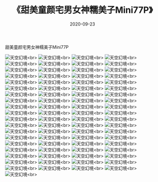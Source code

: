 ﻿---
layout: post
title: 《甜美童颜宅男女神糯美子Mini77P》
date: 2020-09-23
img: http://photo.orgx.cf/性感/2020/甜美童颜宅男女神糯美子Mini77P/000.jpg
tags: [美女,性感,泳衣]
---

甜美童颜宅男女神糯美子Mini77P



![天空幻境](http://photo.orgx.cf/性感/2020/甜美童颜宅男女神糯美子Mini77P/001.jpg''天空幻境'')<br>
![天空幻境](http://photo.orgx.cf/性感/2020/甜美童颜宅男女神糯美子Mini77P/002.jpg''天空幻境'')<br>
![天空幻境](http://photo.orgx.cf/性感/2020/甜美童颜宅男女神糯美子Mini77P/003.jpg''天空幻境'')<br>
![天空幻境](http://photo.orgx.cf/性感/2020/甜美童颜宅男女神糯美子Mini77P/004.jpg''天空幻境'')<br>
![天空幻境](http://photo.orgx.cf/性感/2020/甜美童颜宅男女神糯美子Mini77P/005.jpg''天空幻境'')<br>
![天空幻境](http://photo.orgx.cf/性感/2020/甜美童颜宅男女神糯美子Mini77P/006.jpg''天空幻境'')<br>
![天空幻境](http://photo.orgx.cf/性感/2020/甜美童颜宅男女神糯美子Mini77P/007.jpg''天空幻境'')<br>
![天空幻境](http://photo.orgx.cf/性感/2020/甜美童颜宅男女神糯美子Mini77P/008.jpg''天空幻境'')<br>
![天空幻境](http://photo.orgx.cf/性感/2020/甜美童颜宅男女神糯美子Mini77P/009.jpg''天空幻境'')<br>
![天空幻境](http://photo.orgx.cf/性感/2020/甜美童颜宅男女神糯美子Mini77P/010.jpg''天空幻境'')<br>
![天空幻境](http://photo.orgx.cf/性感/2020/甜美童颜宅男女神糯美子Mini77P/011.jpg''天空幻境'')<br>
![天空幻境](http://photo.orgx.cf/性感/2020/甜美童颜宅男女神糯美子Mini77P/012.jpg''天空幻境'')<br>
![天空幻境](http://photo.orgx.cf/性感/2020/甜美童颜宅男女神糯美子Mini77P/013.jpg''天空幻境'')<br>
![天空幻境](http://photo.orgx.cf/性感/2020/甜美童颜宅男女神糯美子Mini77P/014.jpg''天空幻境'')<br>
![天空幻境](http://photo.orgx.cf/性感/2020/甜美童颜宅男女神糯美子Mini77P/015.jpg''天空幻境'')<br>
![天空幻境](http://photo.orgx.cf/性感/2020/甜美童颜宅男女神糯美子Mini77P/016.jpg''天空幻境'')<br>
![天空幻境](http://photo.orgx.cf/性感/2020/甜美童颜宅男女神糯美子Mini77P/017.jpg''天空幻境'')<br>
![天空幻境](http://photo.orgx.cf/性感/2020/甜美童颜宅男女神糯美子Mini77P/018.jpg''天空幻境'')<br>
![天空幻境](http://photo.orgx.cf/性感/2020/甜美童颜宅男女神糯美子Mini77P/019.jpg''天空幻境'')<br>
![天空幻境](http://photo.orgx.cf/性感/2020/甜美童颜宅男女神糯美子Mini77P/020.jpg''天空幻境'')<br>
![天空幻境](http://photo.orgx.cf/性感/2020/甜美童颜宅男女神糯美子Mini77P/021.jpg''天空幻境'')<br>
![天空幻境](http://photo.orgx.cf/性感/2020/甜美童颜宅男女神糯美子Mini77P/022.jpg''天空幻境'')<br>
![天空幻境](http://photo.orgx.cf/性感/2020/甜美童颜宅男女神糯美子Mini77P/023.jpg''天空幻境'')<br>
![天空幻境](http://photo.orgx.cf/性感/2020/甜美童颜宅男女神糯美子Mini77P/024.jpg''天空幻境'')<br>
![天空幻境](http://photo.orgx.cf/性感/2020/甜美童颜宅男女神糯美子Mini77P/025.jpg''天空幻境'')<br>
![天空幻境](http://photo.orgx.cf/性感/2020/甜美童颜宅男女神糯美子Mini77P/026.jpg''天空幻境'')<br>
![天空幻境](http://photo.orgx.cf/性感/2020/甜美童颜宅男女神糯美子Mini77P/027.jpg''天空幻境'')<br>
![天空幻境](http://photo.orgx.cf/性感/2020/甜美童颜宅男女神糯美子Mini77P/028.jpg''天空幻境'')<br>
![天空幻境](http://photo.orgx.cf/性感/2020/甜美童颜宅男女神糯美子Mini77P/029.jpg''天空幻境'')<br>
![天空幻境](http://photo.orgx.cf/性感/2020/甜美童颜宅男女神糯美子Mini77P/030.jpg''天空幻境'')<br>
![天空幻境](http://photo.orgx.cf/性感/2020/甜美童颜宅男女神糯美子Mini77P/031.jpg''天空幻境'')<br>
![天空幻境](http://photo.orgx.cf/性感/2020/甜美童颜宅男女神糯美子Mini77P/032.jpg''天空幻境'')<br>
![天空幻境](http://photo.orgx.cf/性感/2020/甜美童颜宅男女神糯美子Mini77P/033.jpg''天空幻境'')<br>
![天空幻境](http://photo.orgx.cf/性感/2020/甜美童颜宅男女神糯美子Mini77P/034.jpg''天空幻境'')<br>
![天空幻境](http://photo.orgx.cf/性感/2020/甜美童颜宅男女神糯美子Mini77P/035.jpg''天空幻境'')<br>
![天空幻境](http://photo.orgx.cf/性感/2020/甜美童颜宅男女神糯美子Mini77P/036.jpg''天空幻境'')<br>
![天空幻境](http://photo.orgx.cf/性感/2020/甜美童颜宅男女神糯美子Mini77P/037.jpg''天空幻境'')<br>
![天空幻境](http://photo.orgx.cf/性感/2020/甜美童颜宅男女神糯美子Mini77P/038.jpg''天空幻境'')<br>
![天空幻境](http://photo.orgx.cf/性感/2020/甜美童颜宅男女神糯美子Mini77P/039.jpg''天空幻境'')<br>
![天空幻境](http://photo.orgx.cf/性感/2020/甜美童颜宅男女神糯美子Mini77P/040.jpg''天空幻境'')<br>
![天空幻境](http://photo.orgx.cf/性感/2020/甜美童颜宅男女神糯美子Mini77P/041.jpg''天空幻境'')<br>
![天空幻境](http://photo.orgx.cf/性感/2020/甜美童颜宅男女神糯美子Mini77P/042.jpg''天空幻境'')<br>
![天空幻境](http://photo.orgx.cf/性感/2020/甜美童颜宅男女神糯美子Mini77P/043.jpg''天空幻境'')<br>
![天空幻境](http://photo.orgx.cf/性感/2020/甜美童颜宅男女神糯美子Mini77P/044.jpg''天空幻境'')<br>
![天空幻境](http://photo.orgx.cf/性感/2020/甜美童颜宅男女神糯美子Mini77P/045.jpg''天空幻境'')<br>
![天空幻境](http://photo.orgx.cf/性感/2020/甜美童颜宅男女神糯美子Mini77P/046.jpg''天空幻境'')<br>
![天空幻境](http://photo.orgx.cf/性感/2020/甜美童颜宅男女神糯美子Mini77P/047.jpg''天空幻境'')<br>
![天空幻境](http://photo.orgx.cf/性感/2020/甜美童颜宅男女神糯美子Mini77P/048.jpg''天空幻境'')<br>
![天空幻境](http://photo.orgx.cf/性感/2020/甜美童颜宅男女神糯美子Mini77P/049.jpg''天空幻境'')<br>
![天空幻境](http://photo.orgx.cf/性感/2020/甜美童颜宅男女神糯美子Mini77P/050.jpg''天空幻境'')<br>
![天空幻境](http://photo.orgx.cf/性感/2020/甜美童颜宅男女神糯美子Mini77P/051.jpg''天空幻境'')<br>
![天空幻境](http://photo.orgx.cf/性感/2020/甜美童颜宅男女神糯美子Mini77P/052.jpg''天空幻境'')<br>
![天空幻境](http://photo.orgx.cf/性感/2020/甜美童颜宅男女神糯美子Mini77P/053.jpg''天空幻境'')<br>
![天空幻境](http://photo.orgx.cf/性感/2020/甜美童颜宅男女神糯美子Mini77P/054.jpg''天空幻境'')<br>
![天空幻境](http://photo.orgx.cf/性感/2020/甜美童颜宅男女神糯美子Mini77P/055.jpg''天空幻境'')<br>
![天空幻境](http://photo.orgx.cf/性感/2020/甜美童颜宅男女神糯美子Mini77P/056.jpg''天空幻境'')<br>
![天空幻境](http://photo.orgx.cf/性感/2020/甜美童颜宅男女神糯美子Mini77P/057.jpg''天空幻境'')<br>
![天空幻境](http://photo.orgx.cf/性感/2020/甜美童颜宅男女神糯美子Mini77P/058.jpg''天空幻境'')<br>
![天空幻境](http://photo.orgx.cf/性感/2020/甜美童颜宅男女神糯美子Mini77P/059.jpg''天空幻境'')<br>
![天空幻境](http://photo.orgx.cf/性感/2020/甜美童颜宅男女神糯美子Mini77P/060.jpg''天空幻境'')<br>
![天空幻境](http://photo.orgx.cf/性感/2020/甜美童颜宅男女神糯美子Mini77P/061.jpg''天空幻境'')<br>
![天空幻境](http://photo.orgx.cf/性感/2020/甜美童颜宅男女神糯美子Mini77P/062.jpg''天空幻境'')<br>
![天空幻境](http://photo.orgx.cf/性感/2020/甜美童颜宅男女神糯美子Mini77P/063.jpg''天空幻境'')<br>
![天空幻境](http://photo.orgx.cf/性感/2020/甜美童颜宅男女神糯美子Mini77P/064.jpg''天空幻境'')<br>
![天空幻境](http://photo.orgx.cf/性感/2020/甜美童颜宅男女神糯美子Mini77P/065.jpg''天空幻境'')<br>
![天空幻境](http://photo.orgx.cf/性感/2020/甜美童颜宅男女神糯美子Mini77P/066.jpg''天空幻境'')<br>
![天空幻境](http://photo.orgx.cf/性感/2020/甜美童颜宅男女神糯美子Mini77P/067.jpg''天空幻境'')<br>
![天空幻境](http://photo.orgx.cf/性感/2020/甜美童颜宅男女神糯美子Mini77P/068.jpg''天空幻境'')<br>
![天空幻境](http://photo.orgx.cf/性感/2020/甜美童颜宅男女神糯美子Mini77P/069.jpg''天空幻境'')<br>
![天空幻境](http://photo.orgx.cf/性感/2020/甜美童颜宅男女神糯美子Mini77P/070.jpg''天空幻境'')<br>
![天空幻境](http://photo.orgx.cf/性感/2020/甜美童颜宅男女神糯美子Mini77P/071.jpg''天空幻境'')<br>
![天空幻境](http://photo.orgx.cf/性感/2020/甜美童颜宅男女神糯美子Mini77P/072.jpg''天空幻境'')<br>
![天空幻境](http://photo.orgx.cf/性感/2020/甜美童颜宅男女神糯美子Mini77P/073.jpg''天空幻境'')<br>
![天空幻境](http://photo.orgx.cf/性感/2020/甜美童颜宅男女神糯美子Mini77P/074.jpg''天空幻境'')<br>
![天空幻境](http://photo.orgx.cf/性感/2020/甜美童颜宅男女神糯美子Mini77P/075.jpg''天空幻境'')<br>
![天空幻境](http://photo.orgx.cf/性感/2020/甜美童颜宅男女神糯美子Mini77P/076.jpg''天空幻境'')<br>
![天空幻境](http://photo.orgx.cf/性感/2020/甜美童颜宅男女神糯美子Mini77P/077.jpg''天空幻境'')<br>